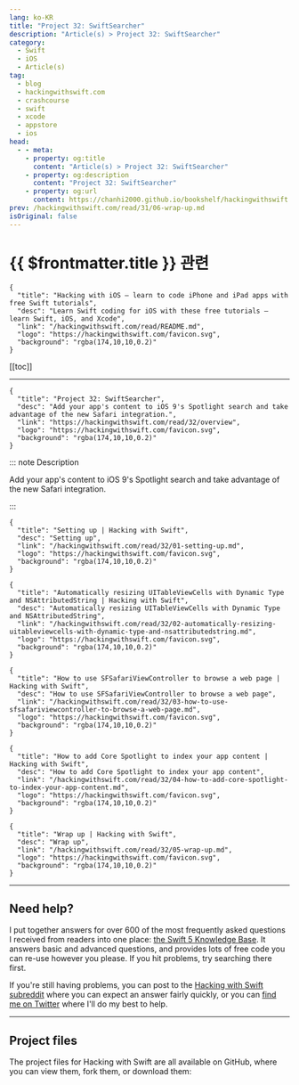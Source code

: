 ```yaml
---
lang: ko-KR
title: "Project 32: SwiftSearcher"
description: "Article(s) > Project 32: SwiftSearcher"
category:
  - Swift
  - iOS
  - Article(s)
tag: 
  - blog
  - hackingwithswift.com
  - crashcourse
  - swift
  - xcode
  - appstore
  - ios  
head:
  - - meta:
    - property: og:title
      content: "Article(s) > Project 32: SwiftSearcher"
    - property: og:description
      content: "Project 32: SwiftSearcher"
    - property: og:url
      content: https://chanhi2000.github.io/bookshelf/hackingwithswift.com/read/32/overview.html
prev: /hackingwithswift.com/read/31/06-wrap-up.md
isOriginal: false
---
```


# {{ $frontmatter.title }} 관련

```component VPCard
{
  "title": "Hacking with iOS – learn to code iPhone and iPad apps with free Swift tutorials",
  "desc": "Learn Swift coding for iOS with these free tutorials – learn Swift, iOS, and Xcode",
  "link": "/hackingwithswift.com/read/README.md",
  "logo": "https://hackingwithswift.com/favicon.svg",
  "background": "rgba(174,10,10,0.2)"
}
```

[[toc]]

---

```component VPCard
{
  "title": "Project 32: SwiftSearcher",
  "desc": "Add your app's content to iOS 9's Spotlight search and take advantage of the new Safari integration.",
  "link": "https://hackingwithswift.com/read/32/overview", 
  "logo": "https://hackingwithswift.com/favicon.svg",
  "background": "rgba(174,10,10,0.2)"
}
```

::: note Description

Add your app's content to iOS 9's Spotlight search and take advantage of the new Safari integration.

:::

```component VPCard
{
  "title": "Setting up | Hacking with Swift",
  "desc": "Setting up",
  "link": "/hackingwithswift.com/read/32/01-setting-up.md",
  "logo": "https://hackingwithswift.com/favicon.svg",
  "background": "rgba(174,10,10,0.2)"
}
```

```component VPCard
{
  "title": "Automatically resizing UITableViewCells with Dynamic Type and NSAttributedString | Hacking with Swift",
  "desc": "Automatically resizing UITableViewCells with Dynamic Type and NSAttributedString",
  "link": "/hackingwithswift.com/read/32/02-automatically-resizing-uitableviewcells-with-dynamic-type-and-nsattributedstring.md",
  "logo": "https://hackingwithswift.com/favicon.svg",
  "background": "rgba(174,10,10,0.2)"
}
```

```component VPCard
{
  "title": "How to use SFSafariViewController to browse a web page | Hacking with Swift",
  "desc": "How to use SFSafariViewController to browse a web page",
  "link": "/hackingwithswift.com/read/32/03-how-to-use-sfsafariviewcontroller-to-browse-a-web-page.md",
  "logo": "https://hackingwithswift.com/favicon.svg",
  "background": "rgba(174,10,10,0.2)"
}
```

```component VPCard
{
  "title": "How to add Core Spotlight to index your app content | Hacking with Swift",
  "desc": "How to add Core Spotlight to index your app content",
  "link": "/hackingwithswift.com/read/32/04-how-to-add-core-spotlight-to-index-your-app-content.md",
  "logo": "https://hackingwithswift.com/favicon.svg",
  "background": "rgba(174,10,10,0.2)"
}
```

```component VPCard
{
  "title": "Wrap up | Hacking with Swift",
  "desc": "Wrap up",
  "link": "/hackingwithswift.com/read/32/05-wrap-up.md",
  "logo": "https://hackingwithswift.com/favicon.svg",
  "background": "rgba(174,10,10,0.2)"
}
```

---

## Need help?

I put together answers for over 600 of the most frequently asked questions I received from readers into one place: [the Swift 5 Knowledge Base](/hackingwithswift.com/example-code/README.md). It answers basic and advanced questions, and provides lots of free code you can re-use however you please. If you hit problems, try searching there first.

If you're still having problems, you can post to the [<FontIcon icon="fa-brands fa-reddit"/>Hacking with Swift subreddit](http://reddit.com/r/hackingwithswift) where you can expect an answer fairly quickly, or you can [<FontIcon icon="fa-brands fa-x-twitter"/>find me on Twitter](http://x.com/twostraws) where I'll do my best to help.

---

## Project files

The project files for Hacking with Swift are all available on GitHub, where you can view them, fork them, or download them:

<SiteInfo
  name="twostraws/HackingWithSwift"
  desc="The project source code for Hacking with iOS."
  url="https://github.com/twostraws/HackingWithSwift"
  logo="https://avatars.githubusercontent.com/u/190200?v=4"
  preview="https://opengraph.githubassets.com/0c5c3b0395eec78c01ced842cfd7c8e99ad84abe3fe892fe90b1e97e022423ce/twostraws/HackingWithSwift"/>

